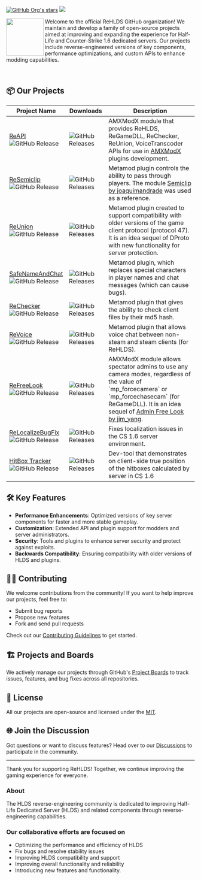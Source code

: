 <p align="left">
    <a href="https://github.com/orgs/rehlds/repositories"><img alt="GitHub Org's stars" src="https://img.shields.io/github/stars/rehlds?style=flat-square"></a>
    <a href="https://t.me/ReHLDS_Community">
        <img
            src="https://img.shields.io/endpoint?label=Telegram&style=flat-square&url=https%3A%2F%2Fmogyo.ro%2Fquart-apis%2Ftgmembercount%3Fchat_id%3DReHLDS_Community"></a>
</p>

<p>
    <img align="left" width="100" height="100" src="https://avatars.githubusercontent.com/u/19829834?s=400&u=831357dc1ae5912297dddd88dc9e996ea0a6da76&v=4">

Welcome to the official ReHLDS GitHub organization! We maintain and develop a family of open-source projects aimed at improving and expanding the experience for Half-Life and Counter-Strike 1.6 dedicated servers. Our projects include reverse-engineered versions of key components, performance optimizations, and custom APIs to enhance modding capabilities.

</p>
<br>

## 📦 Our Projects

<table>
  <thead>
    <tr>
      <th>Project Name</th>
      <th>Downloads</th>
      <th>Description</th>
    </tr>
  </thead>
  <tbody>
    <tr>
      <td><a href="https://github.com/s1lentq/reapi">ReAPI</a><br><img alt="GitHub Release" src="https://img.shields.io/github/v/release/s1lentq/reapi?include_prereleases&style=flat-square"></td>
      <td><img src="https://img.shields.io/github/downloads/s1lentq/reapi/total?style=flat-square" alt="GitHub Releases"></td>
      <td>AMXModX module that provides ReHLDS, ReGameDLL, ReChecker, ReUnion, VoiceTranscoder APIs for use in <a href="https://github.com/alliedmodders/amxmodx">AMXModX</a> plugins development.</td>
    </tr>
    <tr>
      <td><a href="https://github.com/s1lentq/resemiclip">ReSemiclip</a><br><img alt="GitHub Release" src="https://img.shields.io/github/v/release/s1lentq/resemiclip?include_prereleases&style=flat-square"></td>
      <td><img src="https://img.shields.io/github/downloads/s1lentq/resemiclip/total?style=flat-square" alt="GitHub Releases"></td>
      <td>Metamod plugin controls the ability to pass through players. The module <a href="https://forums.alliedmods.net/showthread.php?t=118322">Semiclip by joaquimandrade</a> was used as a reference.</td>
    </tr>
    <tr>
      <td><a href="https://github.com/s1lentq/reunion">ReUnion</a><br><img alt="GitHub Release" src="https://img.shields.io/github/v/release/s1lentq/reunion?include_prereleases&style=flat-square"></td>
      <td><img src="https://img.shields.io/github/downloads/s1lentq/reunion/total?style=flat-square" alt="GitHub Releases"></td>
      <td>Metamod plugin created to support compatibility with older versions of the game client protocol (protocol 47). It is an idea sequel of DProto with new functionality for server protection.</td>
    </tr>
    <tr>
      <td><a href="https://github.com/WPMGPRoSToTeMa/SafeNameAndChat">SafeNameAndChat</a><br><img alt="GitHub Release" src="https://img.shields.io/github/v/release/WPMGPRoSToTeMa/SafeNameAndChat?include_prereleases&style=flat-square"></td>
      <td><img src="https://img.shields.io/github/downloads/WPMGPRoSToTeMa/SafeNameAndChat/total?style=flat-square" alt="GitHub Releases"></td>
      <td>Metamod plugin, which replaces special characters in player names and chat messages (which can cause bugs).</td>
    </tr>
    <tr>
      <td><a href="https://github.com/s1lentq/rechecker">ReChecker</a><br><img alt="GitHub Release" src="https://img.shields.io/github/v/release/s1lentq/rechecker?include_prereleases&style=flat-square"></td>
      <td><img src="https://img.shields.io/github/downloads/s1lentq/rechecker/total?style=flat-square" alt="GitHub Releases"></td>
      <td>Metamod plugin that gives the ability to check client files by their md5 hash.</td>
    </tr>
    <tr>
      <td><a href="https://github.com/s1lentq/revoice">ReVoice</a><br><img alt="GitHub Release" src="https://img.shields.io/github/v/release/s1lentq/revoice?include_prereleases&style=flat-square"></td>
      <td><img src="https://img.shields.io/github/downloads/s1lentq/revoice/total?style=flat-square" alt="GitHub Releases"></td>
      <td>Metamod plugin that allows voice chat between non-steam and steam clients (for ReHLDS).</td>
    </tr>
    <tr>
      <td><a href="https://github.com/s1lentq/refreelook">ReFreeLook</a><br><img alt="GitHub Release" src="https://img.shields.io/github/v/release/s1lentq/refreelook?include_prereleases&style=flat-square"></td>
      <td><img src="https://img.shields.io/github/downloads/s1lentq/refreelook/total?style=flat-square" alt="GitHub Releases"></td>
      <td>AMXModX module allows spectator admins to use any camera modes, regardless of the value of `mp_forcecamera` or `mp_forcechasecam` (for ReGameDLL). It is an idea sequel of <a href="https://forums.alliedmods.net/showthread.php?t=100067">Admin Free Look by jim_yang</a>.</td>
    </tr>
    <tr>
      <td><a href="https://github.com/rehlds/relocalizebugfix">ReLocalizeBugFix</a><br><img alt="GitHub Release" src="https://img.shields.io/github/v/release/rehlds/relocalizebugfix?include_prereleases&style=flat-square"></td>
      <td><img src="https://img.shields.io/github/downloads/rehlds/relocalizebugfix/total?style=flat-square" alt="GitHub Releases"></td>
      <td>Fixes localization issues in the CS 1.6 server environment.</td>
    </tr>
    <tr>
      <td><a href="https://github.com/s1lentq/hitboxtracker">HitBox Tracker</a><br><img alt="GitHub Release" src="https://img.shields.io/github/v/release/s1lentq/hitboxtracker?include_prereleases&style=flat-square"></td>
      <td><img src="https://img.shields.io/github/downloads/s1lentq/hitboxtracker/total?style=flat-square" alt="GitHub Releases"></td>
      <td>Dev-tool that demonstrates on client-side true position of the hitboxes calculated by server in CS 1.6</td>
    </tr>
  </tbody>
</table>

## 🛠️ Key Features

- **Performance Enhancements**: Optimized versions of key server components for faster and more stable gameplay.
- **Customization**: Extended API and plugin support for modders and server administrators.
- **Security**: Tools and plugins to enhance server security and protect against exploits.
- **Backwards Compatibility**: Ensuring compatibility with older versions of HLDS and plugins.

## 🧑‍💻 Contributing

We welcome contributions from the community! If you want to help improve our projects, feel free to:

- Submit bug reports
- Propose new features
- Fork and send pull requests

Check out our [Contributing Guidelines](CONTRIBUTING.md) to get started.

## 🏗️ Projects and Boards

We actively manage our projects through GitHub's [Project Boards](https://github.com/orgs/rehlds/projects) to track issues, features, and bug fixes across all repositories.

## 📄 License

All our projects are open-source and licensed under the [MIT](LICENSE).

## 🌐 Join the Discussion

Got questions or want to discuss features? Head over to our [Discussions](https://github.com/orgs/rehlds/discussions) to participate in the community.

---

Thank you for supporting ReHLDS! Together, we continue improving the gaming experience for everyone.

### About

The HLDS reverse-engineering community is dedicated to improving Half-Life Dedicated Server (HLDS) and related components through reverse-engineering capabilities.

### Our collaborative efforts are focused on

- Optimizing the performance and efficiency of HLDS
- Fix bugs and resolve stability issues
- Improving HLDS compatibility and support
- Improving overall functionality and reliability
- Introducing new features and functionality.
